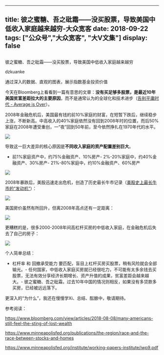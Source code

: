 
---
title:   彼之蜜糖、吾之砒霜——没买股票，导致美国中低收入家庭越来越穷-大众宽客
date: 2018-09-22
tags: ["公众号","大众宽客", "大V文集"]
display: false
---


## 



彼之蜜糖、吾之砒霜——没买股票，导致美国中低收入家庭越来越穷




dzkuanke




通过深入的数据、直观的图表，展示指数基金投资价值


今天在Bloomberg上看看到一篇有意思的文章：**没有买足够多股票，是最近10年美国贫富差距拉大的主要原因**，而不是通常认为的全球化和技术进步（[告别平庸时代 - Average is Over](http://mp.weixin.qq.com/s?__biz=MzAwMTc1MDcwNw==&amp;mid=2648271966&amp;idx=1&amp;sn=86dff0506c7c0dfdca1f7b8756595906&amp;chksm=82f92f82b58ea694f03e4c9eb05438b791b8b7212ad6e9ad97aa6459b7ac4c53f1ee048fe934&amp;scene=21#wechat_redirect)）。



2008年金融危机后，美国最有钱的前10%家庭的财富，在短暂下跌后，继续稳步上涨，不断新高。中高收入的40%家庭依然没有回到2008年时的位置，而后50%家庭在2008年遭受重创，一“夜”回到50年前，至今依然挣扎在1970年代的水平。

<img class="" data-copyright="0" data-ratio="0.7476780185758514" data-s="300,640" src="https://mmbiz.qpic.cn/mmbiz_png/PKw3FQPmhIiaMgS6WmFPNvicofJYDjLnDIzQF4hzcevX6QzTHIYZk4NibjW5uvicUV8iagZGv6ibySAgmtYOOdlyHFDQ/640?wx_fmt=png" data-type="png" data-w="1292" style=""/>



导致这一巨大差异的核心原因是**不同收入家庭的资产配置差别巨大**。
- 前1%家庭资产中，约75%金融资产、10%房产- 2%-20%家庭中，约40%金融资产、30%房产- 21%-80%家庭中，约10%金融资产、60%房产


<img class="" data-copyright="0" data-ratio="0.8893939393939394" data-s="300,640" src="https://mmbiz.qpic.cn/mmbiz_png/PKw3FQPmhIiaMgS6WmFPNvicofJYDjLnDIJibMWAAWRRy6kyEmKrBOLevxJpLQFmLt06ANia0HI67qFAic6gicBLr3ew/640?wx_fmt=png" data-type="png" data-w="1320" style=""/>



2008年暴跌后，美股迅速走出危机，创造了历史最长牛市记录（[美股史上最长牛市的“发动机”](http://mp.weixin.qq.com/s?__biz=MzAwMTc1MDcwNw==&amp;mid=2648273079&amp;idx=1&amp;sn=1c395b3ebcc2d8b3492cb553027d80fc&amp;chksm=82f9336bb58eba7d5fa46e3d83e47c01ea0d9145994a552806aa387ede456451b0ced1985155&amp;scene=21#wechat_redirect)）：

<img class="" data-copyright="0" data-ratio="0.649624060150376" data-s="300,640" src="https://mmbiz.qpic.cn/mmbiz_png/PKw3FQPmhIiaMgS6WmFPNvicofJYDjLnDIvycnGjeLmAtXsuy4YEhiaIaibvM2set4VxcKfNicNL16VBxJ2oibiaFfFag/640?wx_fmt=png" data-type="png" data-w="1330" style=""/>



美国房价虽然有所回升，但离2008年高点还有一定距离：

<img class="" data-copyright="0" data-ratio="0.7040498442367601" data-s="300,640" src="https://mmbiz.qpic.cn/mmbiz_png/PKw3FQPmhIiaMgS6WmFPNvicofJYDjLnDIgibSGamPs6PqtTJ4zupD2FrBevjEtnAfqxnODTMGoiclcZp5iap8Dl5ZA/640?wx_fmt=png" data-type="png" data-w="1284" style=""/>

更糟糕的是，很多2000-2008年间高杠杆买房的中低收入家庭，在金融危机后失去了自己的房子：

<img class="" data-copyright="0" data-ratio="0.5920245398773006" data-s="300,640" src="https://mmbiz.qpic.cn/mmbiz_png/PKw3FQPmhIiaMgS6WmFPNvicofJYDjLnDIrAk3hVRJY49ib7L2JsmWO5bWcFicr97a6zkHcDQNUBVhrOa1ibyItgajw/640?wx_fmt=png" data-type="png" data-w="1304" style=""/>





个人简单总结：
- 杠杆率 和 回撤承受能力 要匹配，盲目上杠杆买房买股票，稍有风险就会全部输光。- 任何国家，中低收入家庭买房就已经很吃力，不可能有太多余钱去买股票，无法有效分享经济长期增长、资产升值的成果，贫富差距会越来越大。- 彼之蜜糖、吾之砒霜，过去10年中国的情况则相反，如果没有多贷款多买房，已经被远远落下。


更深入的“为什么”，我还在慢慢学Xi、总结、酝酿中，敬请期待。





参考阅读：

https://www.bloomberg.com/view/articles/2018-08-08/many-americans-still-feel-the-sting-of-lost-wealth

https://www.minneapolisfed.org/publications/the-region/race-and-the-race-between-stocks-and-homes

https://www.minneapolisfed.org/institute/working-papers-institute/iwp9.pdf








